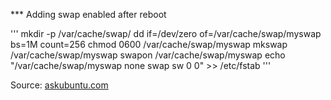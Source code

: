 *** Adding swap enabled after reboot

'''
mkdir -p /var/cache/swap/
dd if=/dev/zero of=/var/cache/swap/myswap bs=1M count=256
chmod 0600 /var/cache/swap/myswap
mkswap /var/cache/swap/myswap
swapon /var/cache/swap/myswap
echo "/var/cache/swap/myswap    none    swap    sw    0   0" >> /etc/fstab
'''

Source: [askubuntu.com](http://askubuntu.com/questions/126018/adding-a-new-swap-file-how-to-edit-fstab-to-enable-swap-after-reboot)
